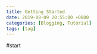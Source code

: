 ```yaml
---
title: Getting Started
date: 2019-08-09 20:55:00 +0800
categories: [Blogging, Tutorial]
tags: [tag]
---
```

#start
